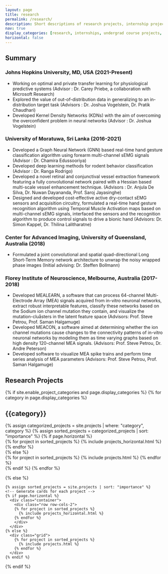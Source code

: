 ```yaml
---
layout: page
title: research
permalink: /research/
description: Short descriptions of research projects, internship projects, course projects, and self-initiated projects.
nav: true
display_categories: [research, internships, undergrad course projects, self-initiated projects]
horizontal: false
---
```


## Summary

### Johns Hopkins University, MD, USA (2021-Present)

* Working on optimal and private transfer learning for physiological predictive systems (Advisor : Dr. Carey Priebe, a collaboration with Microsoft Research)
* Explored the value of out-of-distribution data in generalizing to an in-distribution target task (Advisors : Dr. Joshua Vogelstein, Dr. Pratik Chaudhari)
* Developed Kernel Density Networks (KDNs) with the aim of overcoming the overconfident problem in neural networks (Advisor : Dr. Joshua Vogelstein)
 
### University of Moratuwa, Sri Lanka (2016-2021)

* Developed a Graph Neural Network (GNN) based real-time hand gesture classification algorithm using forearm multi-channel sEMG signals (Advisor : Dr. Chamira Edussooriya)
* Developed deep learning methods for rodent behavior classification (Advisor : Dr. Ranga Rodrigo) 
* Developed a novel retinal and conjunctival vessel extraction framework featuring a fully convolutional network paired with a Hessian based multi-scale vessel enhancement technique. (Advisors : Dr. Anjula De Silva, Dr. Nuwan Dayananda, Prof. Saroj Jayasinghe)
* Designed and developed cost-effective active dry-contact sEMG sensors and acquisition circuitry, formulated a real-time hand gesture recognition algorithm using Temporal Muscle Activation maps based on multi-channel sEMG signals, interfaced the sensors and the recognition algorithm to produce control signals to drive a bionic hand (Advisors: Dr. Simon Kappel, Dr. Thilina Lalitharatne)

### Center for Advanced Imaging, University of Queensland, Australia (2018)

* Formulated a joint convolutional and spatial quad-directional Long Short-Term Memory network architecture to unwrap the noisy wrapped phase images (Initial advising: Dr. Steffen Bollmann)

### Florey Institute of Neuroscience, Melbourne, Australia (2017-2018)

* Developed MEALEARN, a software that can process 64-channel Multi-Electrode Array (MEA) signals acquired from in-vitro neuronal networks, extract robust interpretable features, classify these networks based on the Sodium ion channel mutation they contain, and visualize the mutation-cluåsters in the latent feature space (Advisors: Prof. Steve Petrou, Prof. Saman Halgamuge)
* Developed MEACON, a software aimed at determining whether the ion channel mutations cause changes to the connectivity patterns of in-vitro neuronal networks by modeling them as time varying graphs based on high density 120-channel MEA signals. (Advisors: Prof. Steve Petrou, Dr. Andre Peterson)
* Developed software to visualize MEA spike trains and perform time series analysis of MEA parameters (Advisors: Prof. Steve Petrou, Prof. Saman Halgamuge)

## Research Projects

<div class="projects">
  {% if site.enable_project_categories and page.display_categories %}
  <!-- Display categorized projects -->
    {% for category in page.display_categories %}
      <h2 class="category">{{category}}</h2>
      {% assign categorized_projects = site.projects | where: "category", category %}
      {% assign sorted_projects = categorized_projects | sort: "importance" %}
      <!-- Generate cards for each project -->
      {% if page.horizontal %}
        <div class="container">
          <div class="row row-cols-2">
          {% for project in sorted_projects %}
            {% include projects_horizontal.html %}
          {% endfor %}
          </div>
        </div>
      {% else %}
        <div class="grid">
          {% for project in sorted_projects %}
            {% include projects.html %}
          {% endfor %}
        </div>
      {% endif %}
    {% endfor %}

  {% else %}
  <!-- Display projects without categories -->
    {% assign sorted_projects = site.projects | sort: "importance" %}
    <!-- Generate cards for each project -->
    {% if page.horizontal %}
      <div class="container">
        <div class="row row-cols-2">
        {% for project in sorted_projects %}
          {% include projects_horizontal.html %}
        {% endfor %}
        </div>
      </div>
    {% else %}
      <div class="grid">
        {% for project in sorted_projects %}
          {% include projects.html %}
        {% endfor %}
      </div>
    {% endif %}

  {% endif %}

</div>
